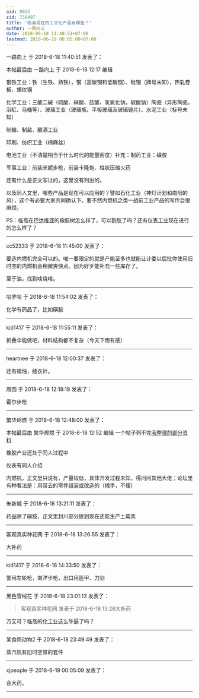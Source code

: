 ```yaml
---
aid: 9025
zid: 758497
title: '临高现在的工业化产品有哪些？'
author: 一路向上
date: 2018-06-18 11:40:51+07:00
lastmod: 2018-06-19 00:05:00+07:00
---
```


一路向上 于 2018-6-18 11:40:51 发表了：

本帖最后由 一路向上 于 2018-6-18 12:17 编辑 

钢铁工业：铁（生铁、熟铁），钢（高碳钢和低碳钢）、硅钢（牌号未知），热轧卷板、螺纹钢

化学工业：三酸二碱（硫酸、硝酸、盐酸、氢氧化钠，碳酸钠）陶瓷（异形陶瓷，浴缸、马桶等）、玻璃工业（玻璃瓶、平板玻璃及玻璃镜片）、水泥工业（标号未知）

制糖、制盐、酿酒工业

印刷、纺织工业（棉麻丝）

电池工业（不清楚相当于什么时代的能量密度）补充：制药工业：磺胺

军事工业：前装米妮步枪，前装卡隆炮、柱状压缩火药

还有什么是正文写过的，这里没有列出的。

以及同人文里，哪些产品是现在可以应用的？譬如石化工业（神灯计划和南阳的风），这个有必要大家共同确认下。要不然内燃机之类一战前工业产品的写作会很麻烦。

PS：临高在巴达维亚的橡胶树怎么样了，可以割胶了吗？还有仪表工业现在进行的怎么样了？

---------

cc52333 于 2018-6-18 11:45:00 发表了：

要造内燃机完全可以的。唯一要限定的就是产能至多也就能让计委以后批你使用旧时空的内燃机会稍微爽快点。因为好歹能补充一些库存了。

至于油，找到啥烧啥。

---------

哈罗哈 于 2018-6-18 11:54:02 发表了：

化学有药品了，比如磺胺

---------

kid1417 于 2018-6-18 11:55:11 发表了：

折叠伞能做吧，材料结构都不复杂（今天下雨有感）

---------

heartnee 于 2018-6-18 12:00:37 发表了：

还有蜡烛，缝衣针。

---------

周围 于 2018-6-18 12:18:18 发表了：

霍尔步枪

---------

繁华烬燃 于 2018-6-18 12:48:00 发表了：

本帖最后由 繁华烬燃 于 2018-6-18 12:52 编辑  一个帖子列不完[我整理的部分资料](http://bbs.northdy.com/forum.php?mod=viewthread&tid=731188)

橡胶产业还处于同人过程中

仪表有同人介绍

内燃机，正文里只说有，产量较低，具体开发过程未知，得问问其他大佬；论坛里有种看法是：用带去的零件组装或改造的（摊手，不懂）

---------

朱新城 于 2018-6-18 13:21:11 发表了：

药品除了磺胺，正文里封川部分提到现在还能生产土霉素

---------

客观真实种花网 于 2018-6-18 13:26:55 发表了：

大补药

---------

kid1417 于 2018-6-18 14:33:50 发表了：

警用左轮枪，南洋步枪，出口用盔甲、刀剑

---------

黑色雪绒花 于 2018-6-18 23:01:13 发表了：

> 客观真实种花网 发表于 2018-6-18 13:26大补药



万艾可？临高的化工业这么牛逼了吗？

---------

某食肉动物2 于 2018-6-18 23:49:49 发表了：

蒸汽机有旧时空带的套件

---------

xjpeople 于 2018-6-19 00:05:09 发表了：

合大药。

---------

